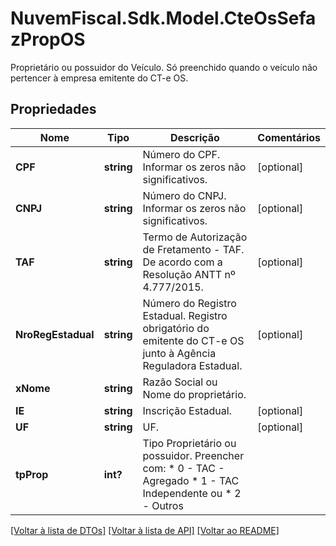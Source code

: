 # NuvemFiscal.Sdk.Model.CteOsSefazPropOS
Proprietário ou possuidor do Veículo.  Só preenchido quando o veículo não pertencer à empresa emitente do CT-e OS.

## Propriedades

Nome | Tipo | Descrição | Comentários
------------ | ------------- | ------------- | -------------
**CPF** | **string** | Número do CPF.  Informar os zeros não significativos. | [optional] 
**CNPJ** | **string** | Número do CNPJ.  Informar os zeros não significativos. | [optional] 
**TAF** | **string** | Termo de Autorização de Fretamento - TAF.  De acordo com a Resolução ANTT nº 4.777/2015. | [optional] 
**NroRegEstadual** | **string** | Número do Registro Estadual.  Registro obrigatório do emitente do CT-e OS junto à Agência Reguladora  Estadual. | [optional] 
**xNome** | **string** | Razão Social ou Nome do proprietário. | 
**IE** | **string** | Inscrição Estadual. | [optional] 
**UF** | **string** | UF. | [optional] 
**tpProp** | **int?** | Tipo Proprietário ou possuidor.  Preencher com:  * 0 - TAC - Agregado  * 1 - TAC Independente  ou  * 2 - Outros | 

[[Voltar à lista de DTOs]](../README.md#documentation-for-models) [[Voltar à lista de API]](../README.md#documentation-for-api-endpoints) [[Voltar ao README]](../README.md)

